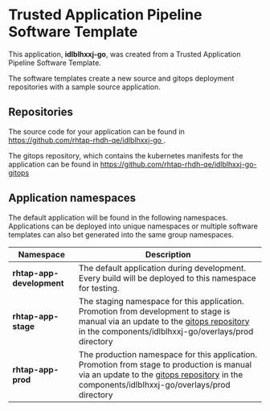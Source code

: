 # Trusted Application Pipeline Software Template

This application, **idlblhxxj-go**, was created from a Trusted Application Pipeline Software Template.

The software templates create a new source and gitops deployment repositories with a sample source application. 

## Repositories

The source code for your application can be found in [https://github.com/rhtap-rhdh-qe/idlblhxxj-go ](https://github.com/rhtap-rhdh-qe/idlblhxxj-go ).
 
The gitops repository, which contains the kubernetes manifests for the application can be found in 
[https://github.com/rhtap-rhdh-qe/idlblhxxj-go-gitops ](https://github.com/rhtap-rhdh-qe/idlblhxxj-go-gitops ) 

## Application namespaces 

The default application will be found in the following namespaces. Applications can be deployed into unique namespaces or multiple software templates can also bet generated into the same group namespaces.  

|  Namespace   |  Description   |  
| -------- | -------- |   
| **rhtap-app-development** | The default application during development. Every build will be deployed to this namespace for testing. | 
| **rhtap-app-stage** | The staging namespace for this application. Promotion from development to stage is manual via an update to the [gitops repository](https://github.com/rhtap-rhdh-qe/idlblhxxj-go-gitops ) in the components/idlblhxxj-go/overlays/prod directory |  
| **rhtap-app-prod** | The production namespace for this application. Promotion from stage to production is manual via an update to the [gitops repository](https://github.com/rhtap-rhdh-qe/idlblhxxj-go-gitops ) in the components/idlblhxxj-go/overlays/prod directory | 